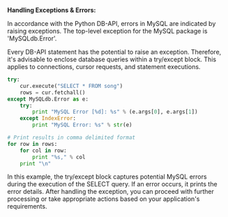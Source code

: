 **Handling Exceptions & Errors:**

In accordance with the Python DB-API, errors in MySQL are indicated by raising exceptions. The top-level exception for the MySQL package is 'MySQLdb.Error'.

Every DB-API statement has the potential to raise an exception. Therefore, it's advisable to enclose database queries within a try/except block. This applies to connections, cursor requests, and statement executions.

```python
try:
    cur.execute("SELECT * FROM song")
    rows = cur.fetchall()
except MySQLdb.Error as e:
    try:
        print "MySQL Error [%d]: %s" % (e.args[0], e.args[1])
    except IndexError:
        print "MySQL Error: %s" % str(e)

# Print results in comma delimited format
for row in rows:
    for col in row:
        print "%s," % col
    print "\n"
```

In this example, the try/except block captures potential MySQL errors during the execution of the SELECT query. If an error occurs, it prints the error details. After handling the exception, you can proceed with further processing or take appropriate actions based on your application's requirements.